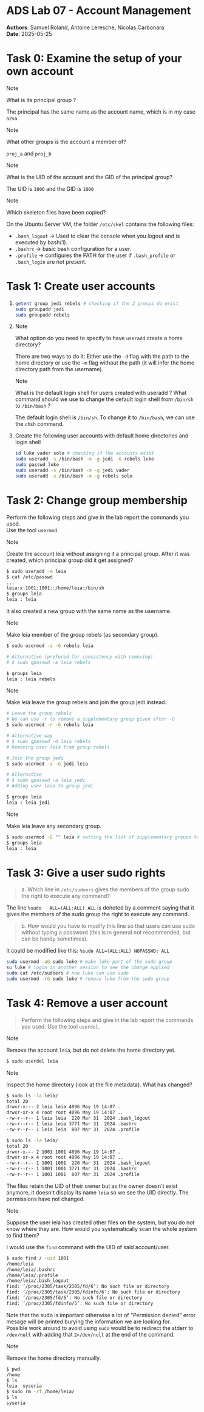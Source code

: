 # ADS Lab 07 - Account Management
**Authors**: Samuel Roland, Antoine Leresche, Nicolas Carbonara  
**Date**: 2025-05-25

# Task 0: Examine the setup of your own account

> [!NOTE]
> What is its principal group ?

The principal has the same name as the account name, which is in my case `a2va`.

> [!NOTE]
> What other groups is the account a member of?

`proj_a` and `proj_b`

> [!NOTE]
> What is the UID of the account and the GID of the principal group?

The UID is `1000` and the GID is `1000`

> [!NOTE]
> Which skeleton files have been copied?

On the Ubuntu Server VM, the folder `/etc/skel` contains the following files:
- `.bash_logout` -> Used to clear the console when you logout and is executed by bash(1).
- `.bashrc` -> basic bash configuration for a user.
- `.profile` -> configures the PATH for the user if `.bash_profile` or `.bash_login` are not present.

# Task 1: Create user accounts

1.
    ```sh
    getent group jedi rebels # checking if the 2 groups do exist
    sudo groupadd jedi
    sudo groupadd rebels
    ```

2.
    > [!NOTE]
    > What option do you need to specify to have `useradd` create a home directory?

    There are two ways to do it:
    Either use the `-d` flag with the path to the home directory or use the `-m` flag without the path (it will infer the home directory path from the username).

    > [!NOTE]
    > What is the default login shell for users created with useradd ? What command should we use to change the default login shell from `/bin/sh` to `/bin/bash` ?

    The default login shell is `/bin/sh`. To change it to `/bin/bash`, we can use the `chsh` command.

3. Create the following user accounts with default home directories and login
shell
    ```sh
    id luke vader solo # checking if the accounts exist
    sudo useradd -s /bin/bash -m -g jedi -G rebels luke
    sudo passwd luke
    sudo useradd -s /bin/bash -m -g jedi vader
    sudo useradd -s /bin/bash -m -g rebels solo
    ```


# Task 2: Change group membership
Perform the following steps and give in the lab report the commands you used.  
Use the tool `usermod`.

> [!NOTE]
> Create the account leia without assigning it a principal group.
> After it was created, which principal group did it get assigned?

```sh
$ sudo useradd -m leia
$ cat /etc/passwd
...
leia:x:1001:1001::/home/leia:/bin/sh
$ groups leia
leia : leia
```
It also created a new group with the same name as the username.

> [!NOTE]
> Make leia member of the group rebels (as secondary group).

```sh
$ sudo usermod -a -G rebels leia

# Alternative (prefered for consistency with removing)
# $ sudo gpasswd -a leia rebels

$ groups leia
leia : leia rebels
```

> [!NOTE]
> Make leia leave the group rebels and join the group jedi instead.

<!-- TODO usermod -r -->

```sh
# Leave the group rebels
# We can use -r to remove a supplementary group given after -G
$ sudo usermod -r -G rebels leia

# Alternative way
# $ sudo gpasswd -d leia rebels
# Removing user leia from group rebels

# Join the group jedi
$ sudo usermod -a -G jedi leia

# Alternative
# $ sudo gpasswd -a leia jedi
# Adding user leia to group jedi

$ groups leia
leia : leia jedi
```

> [!NOTE]
> Make leia leave any secondary group.

```sh
$ sudo usermod -G "" leia # setting the list of supplementary groups to empty
$ groups leia
leia : leia
```

# Task 3: Give a user sudo rights

> a. Which line in `/etc/sudoers` gives the members of the group sudo the right to execute any command?

The line `%sudo   ALL=(ALL:ALL) ALL` is denoted by a comment saying that it gives the members of the sudo group the right to execute any command.

> b. How would you have to modify this line so that users can use sudo without typing a password (this is in general not recommended, but can be handy sometimes).

It could be modified like this: `%sudo ALL=(ALL:ALL) NOPASSWD: ALL`

```sh
sudo usermod -aG sudo luke # make luke part of the sudo group
su luke # login in another session to see the change applied
sudo cat /etc/sudoers # now luke can use sudo
sudo usermod -rG sudo luke # remove luke from the sudo group
```

# Task 4: Remove a user account
> Perform the following steps and give in the lab report the commands you used.  Use the tool `userdel`.

> [!NOTE]
> Remove the account `leia`, but do not delete the home directory yet.

```sh
$ sudo userdel leia
```

> [!NOTE]
> Inspect the home directory (look at the file metadata).
> What has changed?

```sh
$ sudo ls -la leia/
total 20
drwxr-x--- 2 leia leia 4096 May 19 14:07 .
drwxr-xr-x 4 root root 4096 May 19 14:07 ..
-rw-r--r-- 1 leia leia  220 Mar 31  2024 .bash_logout
-rw-r--r-- 1 leia leia 3771 Mar 31  2024 .bashrc
-rw-r--r-- 1 leia leia  807 Mar 31  2024 .profile

$ sudo ls -la leia/
total 20
drwxr-x--- 2 1001 1001 4096 May 19 14:07 .
drwxr-xr-x 4 root root 4096 May 19 14:07 ..
-rw-r--r-- 1 1001 1001  220 Mar 31  2024 .bash_logout
-rw-r--r-- 1 1001 1001 3771 Mar 31  2024 .bashrc
-rw-r--r-- 1 1001 1001  807 Mar 31  2024 .profile
```
The files retain the UID of their owner but as the owner doesn't exist anymore, it doesn't display its name `leia` so we see the UID directly. The permissions have not changed.

> [!NOTE]
> Suppose the user leia has created other files on the system, but you do not know where they are.
> How would you systematically scan the whole system to find them?

I would use the `find` command with the UID of said account/user.
```sh
$ sudo find / -uid 1001
/home/leia
/home/leia/.bashrc
/home/leia/.profile
/home/leia/.bash_logout
find: ‘/proc/2305/task/2305/fd/6’: No such file or directory
find: ‘/proc/2305/task/2305/fdinfo/6’: No such file or directory
find: ‘/proc/2305/fd/5’: No such file or directory
find: ‘/proc/2305/fdinfo/5’: No such file or directory
```
Note that the sudo is important otherwise a lot of "Permission denied" error mesage will be printed burying the information we are looking for.  
Possible work around to avoid using `sudo` would be to redirect the stderr to `/dev/null` with adding that `2>/dev/null` at the end of the command.

> [!NOTE]
> Remove the home directory manually.

```sh
$ pwd
/home
$ ls
leia  syseria
$ sudo rm -rf /home/leia/
$ ls
syseria
```
